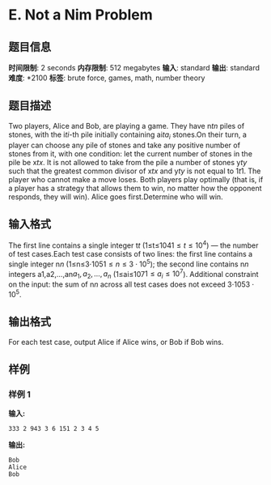 # E. Not a Nim Problem

## 题目信息

**时间限制**: 2 seconds
**内存限制**: 512 megabytes
**输入**: standard
**输出**: standard
**难度**: *2100
**标签**: brute force, games, math, number theory

## 题目描述

Two players, Alice and Bob, are playing a game. They have n$t$$n$ piles of stones, with the i$t$$i$-th pile initially containing ai$t$$a_i$ stones.On their turn, a player can choose any pile of stones and take any positive number of stones from it, with one condition: let the current number of stones in the pile be x$t$$x$. It is not allowed to take from the pile a number of stones y$t$$y$ such that the greatest common divisor of x$t$$x$ and y$t$$y$ is not equal to 1$t$$1$. The player who cannot make a move loses. Both players play optimally (that is, if a player has a strategy that allows them to win, no matter how the opponent responds, they will win). Alice goes first.Determine who will win.

## 输入格式

The first line contains a single integer t$t$ (1≤t≤104$1 \le t \le 10^4$) — the number of test cases.Each test case consists of two lines: the first line contains a single integer n$n$ (1≤n≤3⋅105$1 \le n \le 3 \cdot 10^5$); the second line contains n$n$ integers a1,a2,…,an$a_1, a_2, \dots, a_n$ (1≤ai≤107$1 \le a_i \le 10^7$). Additional constraint on the input: the sum of n$n$ across all test cases does not exceed 3⋅105$3 \cdot 10^5$.

## 输出格式

For each test case, output Alice if Alice wins, or Bob if Bob wins.

## 样例

### 样例 1

**输入:**
```
333 2 943 3 6 151 2 3 4 5
```

**输出:**
```
Bob
Alice
Bob
```
